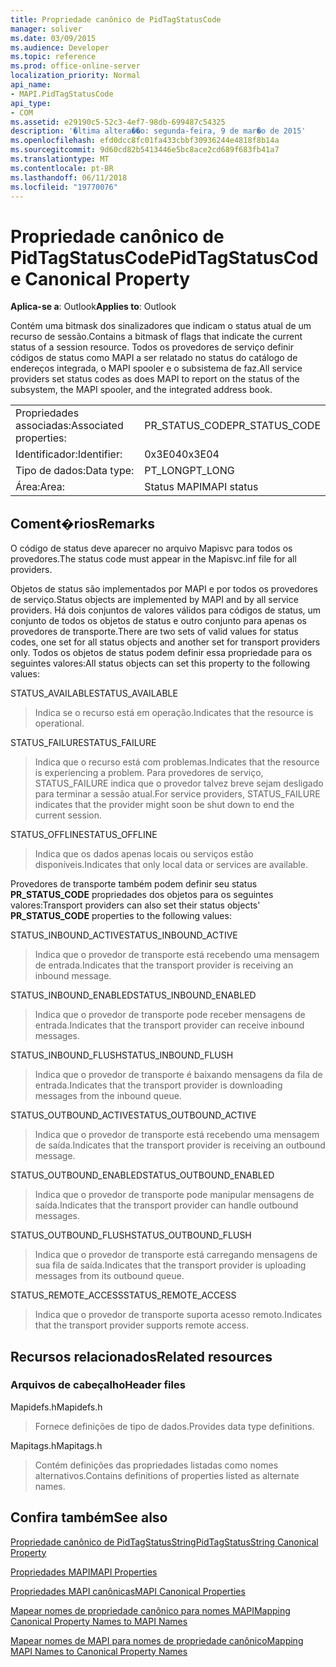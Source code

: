 ```yaml
---
title: Propriedade canônico de PidTagStatusCode
manager: soliver
ms.date: 03/09/2015
ms.audience: Developer
ms.topic: reference
ms.prod: office-online-server
localization_priority: Normal
api_name:
- MAPI.PidTagStatusCode
api_type:
- COM
ms.assetid: e29190c5-52c3-4ef7-98db-699487c54325
description: '�ltima altera��o: segunda-feira, 9 de mar�o de 2015'
ms.openlocfilehash: efd0dcc8fc01fa433cbbf30936244e4818f8b14a
ms.sourcegitcommit: 9d60cd82b5413446e5bc8ace2cd689f683fb41a7
ms.translationtype: MT
ms.contentlocale: pt-BR
ms.lasthandoff: 06/11/2018
ms.locfileid: "19770076"
---
```

# <a name="pidtagstatuscode-canonical-property"></a><span data-ttu-id="61cd3-103">Propriedade canônico de PidTagStatusCode</span><span class="sxs-lookup"><span data-stu-id="61cd3-103">PidTagStatusCode Canonical Property</span></span>

  
  
<span data-ttu-id="61cd3-104">**Aplica-se a**: Outlook</span><span class="sxs-lookup"><span data-stu-id="61cd3-104">**Applies to**: Outlook</span></span> 
  
<span data-ttu-id="61cd3-105">Contém uma bitmask dos sinalizadores que indicam o status atual de um recurso de sessão.</span><span class="sxs-lookup"><span data-stu-id="61cd3-105">Contains a bitmask of flags that indicate the current status of a session resource.</span></span> <span data-ttu-id="61cd3-106">Todos os provedores de serviço definir códigos de status como MAPI a ser relatado no status do catálogo de endereços integrada, o MAPI spooler e o subsistema de faz.</span><span class="sxs-lookup"><span data-stu-id="61cd3-106">All service providers set status codes as does MAPI to report on the status of the subsystem, the MAPI spooler, and the integrated address book.</span></span>
  
|||
|:-----|:-----|
|<span data-ttu-id="61cd3-107">Propriedades associadas:</span><span class="sxs-lookup"><span data-stu-id="61cd3-107">Associated properties:</span></span>  <br/> |<span data-ttu-id="61cd3-108">PR_STATUS_CODE</span><span class="sxs-lookup"><span data-stu-id="61cd3-108">PR_STATUS_CODE</span></span>  <br/> |
|<span data-ttu-id="61cd3-109">Identificador:</span><span class="sxs-lookup"><span data-stu-id="61cd3-109">Identifier:</span></span>  <br/> |<span data-ttu-id="61cd3-110">0x3E04</span><span class="sxs-lookup"><span data-stu-id="61cd3-110">0x3E04</span></span>  <br/> |
|<span data-ttu-id="61cd3-111">Tipo de dados:</span><span class="sxs-lookup"><span data-stu-id="61cd3-111">Data type:</span></span>  <br/> |<span data-ttu-id="61cd3-112">PT_LONG</span><span class="sxs-lookup"><span data-stu-id="61cd3-112">PT_LONG</span></span>  <br/> |
|<span data-ttu-id="61cd3-113">Área:</span><span class="sxs-lookup"><span data-stu-id="61cd3-113">Area:</span></span>  <br/> |<span data-ttu-id="61cd3-114">Status MAPI</span><span class="sxs-lookup"><span data-stu-id="61cd3-114">MAPI status</span></span>  <br/> |
   
## <a name="remarks"></a><span data-ttu-id="61cd3-115">Coment�rios</span><span class="sxs-lookup"><span data-stu-id="61cd3-115">Remarks</span></span>

<span data-ttu-id="61cd3-116">O código de status deve aparecer no arquivo Mapisvc para todos os provedores.</span><span class="sxs-lookup"><span data-stu-id="61cd3-116">The status code must appear in the Mapisvc.inf file for all providers.</span></span> 
  
<span data-ttu-id="61cd3-117">Objetos de status são implementados por MAPI e por todos os provedores de serviço.</span><span class="sxs-lookup"><span data-stu-id="61cd3-117">Status objects are implemented by MAPI and by all service providers.</span></span> <span data-ttu-id="61cd3-118">Há dois conjuntos de valores válidos para códigos de status, um conjunto de todos os objetos de status e outro conjunto para apenas os provedores de transporte.</span><span class="sxs-lookup"><span data-stu-id="61cd3-118">There are two sets of valid values for status codes, one set for all status objects and another set for transport providers only.</span></span> <span data-ttu-id="61cd3-119">Todos os objetos de status podem definir essa propriedade para os seguintes valores:</span><span class="sxs-lookup"><span data-stu-id="61cd3-119">All status objects can set this property to the following values:</span></span>
  
<span data-ttu-id="61cd3-120">STATUS_AVAILABLE</span><span class="sxs-lookup"><span data-stu-id="61cd3-120">STATUS_AVAILABLE</span></span> 
  
> <span data-ttu-id="61cd3-121">Indica se o recurso está em operação.</span><span class="sxs-lookup"><span data-stu-id="61cd3-121">Indicates that the resource is operational.</span></span>
    
<span data-ttu-id="61cd3-122">STATUS_FAILURE</span><span class="sxs-lookup"><span data-stu-id="61cd3-122">STATUS_FAILURE</span></span> 
  
> <span data-ttu-id="61cd3-123">Indica que o recurso está com problemas.</span><span class="sxs-lookup"><span data-stu-id="61cd3-123">Indicates that the resource is experiencing a problem.</span></span> <span data-ttu-id="61cd3-124">Para provedores de serviço, STATUS_FAILURE indica que o provedor talvez breve sejam desligado para terminar a sessão atual.</span><span class="sxs-lookup"><span data-stu-id="61cd3-124">For service providers, STATUS_FAILURE indicates that the provider might soon be shut down to end the current session.</span></span>
    
<span data-ttu-id="61cd3-125">STATUS_OFFLINE</span><span class="sxs-lookup"><span data-stu-id="61cd3-125">STATUS_OFFLINE</span></span> 
  
> <span data-ttu-id="61cd3-126">Indica que os dados apenas locais ou serviços estão disponíveis.</span><span class="sxs-lookup"><span data-stu-id="61cd3-126">Indicates that only local data or services are available.</span></span>
    
<span data-ttu-id="61cd3-127">Provedores de transporte também podem definir seu status **PR_STATUS_CODE** propriedades dos objetos para os seguintes valores:</span><span class="sxs-lookup"><span data-stu-id="61cd3-127">Transport providers can also set their status objects' **PR_STATUS_CODE** properties to the following values:</span></span> 
  
<span data-ttu-id="61cd3-128">STATUS_INBOUND_ACTIVE</span><span class="sxs-lookup"><span data-stu-id="61cd3-128">STATUS_INBOUND_ACTIVE</span></span> 
  
> <span data-ttu-id="61cd3-129">Indica que o provedor de transporte está recebendo uma mensagem de entrada.</span><span class="sxs-lookup"><span data-stu-id="61cd3-129">Indicates that the transport provider is receiving an inbound message.</span></span> 
    
<span data-ttu-id="61cd3-130">STATUS_INBOUND_ENABLED</span><span class="sxs-lookup"><span data-stu-id="61cd3-130">STATUS_INBOUND_ENABLED</span></span> 
  
> <span data-ttu-id="61cd3-131">Indica que o provedor de transporte pode receber mensagens de entrada.</span><span class="sxs-lookup"><span data-stu-id="61cd3-131">Indicates that the transport provider can receive inbound messages.</span></span>
    
<span data-ttu-id="61cd3-132">STATUS_INBOUND_FLUSH</span><span class="sxs-lookup"><span data-stu-id="61cd3-132">STATUS_INBOUND_FLUSH</span></span> 
  
> <span data-ttu-id="61cd3-133">Indica que o provedor de transporte é baixando mensagens da fila de entrada.</span><span class="sxs-lookup"><span data-stu-id="61cd3-133">Indicates that the transport provider is downloading messages from the inbound queue.</span></span>
    
<span data-ttu-id="61cd3-134">STATUS_OUTBOUND_ACTIVE</span><span class="sxs-lookup"><span data-stu-id="61cd3-134">STATUS_OUTBOUND_ACTIVE</span></span> 
  
> <span data-ttu-id="61cd3-135">Indica que o provedor de transporte está recebendo uma mensagem de saída.</span><span class="sxs-lookup"><span data-stu-id="61cd3-135">Indicates that the transport provider is receiving an outbound message.</span></span> 
    
<span data-ttu-id="61cd3-136">STATUS_OUTBOUND_ENABLED</span><span class="sxs-lookup"><span data-stu-id="61cd3-136">STATUS_OUTBOUND_ENABLED</span></span> 
  
> <span data-ttu-id="61cd3-137">Indica que o provedor de transporte pode manipular mensagens de saída.</span><span class="sxs-lookup"><span data-stu-id="61cd3-137">Indicates that the transport provider can handle outbound messages.</span></span>
    
<span data-ttu-id="61cd3-138">STATUS_OUTBOUND_FLUSH</span><span class="sxs-lookup"><span data-stu-id="61cd3-138">STATUS_OUTBOUND_FLUSH</span></span> 
  
> <span data-ttu-id="61cd3-139">Indica que o provedor de transporte está carregando mensagens de sua fila de saída.</span><span class="sxs-lookup"><span data-stu-id="61cd3-139">Indicates that the transport provider is uploading messages from its outbound queue.</span></span>
    
<span data-ttu-id="61cd3-140">STATUS_REMOTE_ACCESS</span><span class="sxs-lookup"><span data-stu-id="61cd3-140">STATUS_REMOTE_ACCESS</span></span> 
  
> <span data-ttu-id="61cd3-141">Indica que o provedor de transporte suporta acesso remoto.</span><span class="sxs-lookup"><span data-stu-id="61cd3-141">Indicates that the transport provider supports remote access.</span></span>
    
## <a name="related-resources"></a><span data-ttu-id="61cd3-142">Recursos relacionados</span><span class="sxs-lookup"><span data-stu-id="61cd3-142">Related resources</span></span>

### <a name="header-files"></a><span data-ttu-id="61cd3-143">Arquivos de cabeçalho</span><span class="sxs-lookup"><span data-stu-id="61cd3-143">Header files</span></span>

<span data-ttu-id="61cd3-144">Mapidefs.h</span><span class="sxs-lookup"><span data-stu-id="61cd3-144">Mapidefs.h</span></span>
  
> <span data-ttu-id="61cd3-145">Fornece definições de tipo de dados.</span><span class="sxs-lookup"><span data-stu-id="61cd3-145">Provides data type definitions.</span></span>
    
<span data-ttu-id="61cd3-146">Mapitags.h</span><span class="sxs-lookup"><span data-stu-id="61cd3-146">Mapitags.h</span></span>
  
> <span data-ttu-id="61cd3-147">Contém definições das propriedades listadas como nomes alternativos.</span><span class="sxs-lookup"><span data-stu-id="61cd3-147">Contains definitions of properties listed as alternate names.</span></span>
    
## <a name="see-also"></a><span data-ttu-id="61cd3-148">Confira também</span><span class="sxs-lookup"><span data-stu-id="61cd3-148">See also</span></span>



[<span data-ttu-id="61cd3-149">Propriedade canônico de PidTagStatusString</span><span class="sxs-lookup"><span data-stu-id="61cd3-149">PidTagStatusString Canonical Property</span></span>](pidtagstatusstring-canonical-property.md)


[<span data-ttu-id="61cd3-150">Propriedades MAPI</span><span class="sxs-lookup"><span data-stu-id="61cd3-150">MAPI Properties</span></span>](mapi-properties.md)
  
[<span data-ttu-id="61cd3-151">Propriedades MAPI canônicas</span><span class="sxs-lookup"><span data-stu-id="61cd3-151">MAPI Canonical Properties</span></span>](mapi-canonical-properties.md)
  
[<span data-ttu-id="61cd3-152">Mapear nomes de propriedade canônico para nomes MAPI</span><span class="sxs-lookup"><span data-stu-id="61cd3-152">Mapping Canonical Property Names to MAPI Names</span></span>](mapping-canonical-property-names-to-mapi-names.md)
  
[<span data-ttu-id="61cd3-153">Mapear nomes de MAPI para nomes de propriedade canônico</span><span class="sxs-lookup"><span data-stu-id="61cd3-153">Mapping MAPI Names to Canonical Property Names</span></span>](mapping-mapi-names-to-canonical-property-names.md)

